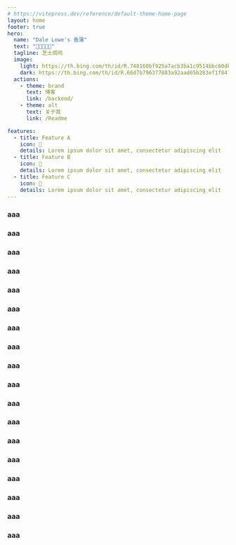 ```yaml
---
# https://vitepress.dev/reference/default-theme-home-page
layout: home
footer: true
hero:
  name: "Dale Lowe's 香蒲"
  text: "🍓🍓🍓🍓🍓"
  tagline: 芝士焗鸡
  image: 
    light: https://th.bing.com/th/id/R.748160bf925a7acb3ba1c9514bbc60db?rik=AYY%2bJ9WcXYIMgw&riu=http%3a%2f%2fseopic.699pic.com%2fphoto%2f50017%2f0822.jpg_wh1200.jpg&ehk=CMVcdZMU6xxsjVjafO70cFcmJvD62suFC1ytk8UuAUk%3d&risl=&pid=ImgRaw&r=0
    dark: https://th.bing.com/th/id/R.66d7b796377883a92aad65b283ef1f84?rik=sQ%2fKoYAcr%2bOwsw&riu=http%3a%2f%2fwww.quazero.com%2fuploads%2fallimg%2f140305%2f1-140305131415.jpg&ehk=Hxl%2fQ9pbEiuuybrGWTEPJOhvrFK9C3vyCcWicooXfNE%3d&risl=&pid=ImgRaw&r=0s
  actions:
    - theme: brand
      text: 博客
      link: /backend/
    - theme: alt
      text: 关于我
      link: /Readme

features:
  - title: Feature A
    icon: 🥔
    details: Lorem ipsum dolor sit amet, consectetur adipiscing elit
  - title: Feature B
    icon: 🍄
    details: Lorem ipsum dolor sit amet, consectetur adipiscing elit
  - title: Feature C
    icon: 🥝
    details: Lorem ipsum dolor sit amet, consectetur adipiscing elit
---
```


### aaa
### aaa
### aaa
### aaa
### aaa
### aaa
### aaa
### aaa
### aaa
### aaa
### aaa
### aaa
### aaa
### aaa
### aaa
### aaa
### aaa
### aaa

